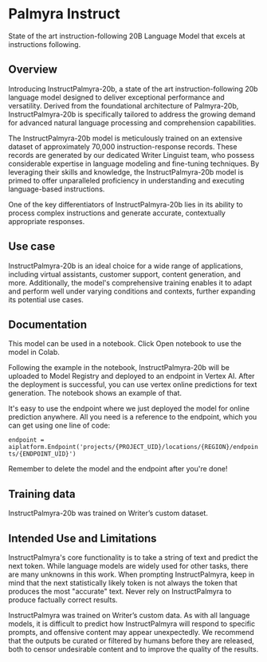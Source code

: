 # Palmyra Instruct
State of the art instruction-following 20B Language Model that excels at instructions following.


## Overview

Introducing InstructPalmyra-20b, a state of the art instruction-following 20b language model designed to deliver exceptional performance and versatility. Derived from the foundational architecture of Palmyra-20b, InstructPalmyra-20b is specifically tailored to address the growing demand for advanced natural language processing and comprehension capabilities.

The InstructPalmyra-20b model is meticulously trained on an extensive dataset of approximately 70,000 instruction-response records. These records are generated by our dedicated Writer Linguist team, who possess considerable expertise in language modeling and fine-tuning techniques. By leveraging their skills and knowledge, the InstructPalmyra-20b model is primed to offer unparalleled proficiency in understanding and executing language-based instructions.

One of the key differentiators of InstructPalmyra-20b lies in its ability to process complex instructions and generate accurate, contextually appropriate responses.


## Use case
InstructPalmyra-20b is an ideal choice for a wide range of applications, including virtual assistants, customer support, content generation, and more. Additionally, the model's comprehensive training enables it to adapt and perform well under varying conditions and contexts, further expanding its potential use cases.


## Documentation

This model can be used in a notebook. Click Open notebook to use the model in Colab.

Following the example in the notebook, InstructPalmyra-20b will be uploaded to Model Registry and deployed to an endpoint in Vertex AI. After the deployment is successful, you can use vertex online predictions for text generation. The notebook shows an example of that.

It's easy to use the endpoint where we just deployed the model for online prediction anywhere. All you need is a reference to the endpoint, which you can get using one line of code:

```endpoint = aiplatform.Endpoint('projects/{PROJECT_UID}/locations/{REGION}/endpoints/{ENDPOINT_UID}')```

Remember to delete the model and the endpoint after you're done!


## Training data

InstructPalmyra-20b was trained on Writer’s custom dataset.


## Intended Use and Limitations

InstructPalmyra's core functionality is to take a string of text and predict the next token. While language models are widely used for other tasks, there are many unknowns in this work. When prompting InstructPalmyra, keep in mind that the next statistically likely token is not always the token that produces the most "accurate" text. Never rely on InstructPalmyra to produce factually correct results.

InstructPalmyra was trained on Writer’s custom data. As with all language models, it is difficult to predict how InstructPalmyra will respond to specific prompts, and offensive content may appear unexpectedly. We recommend that the outputs be curated or filtered by humans before they are released, both to censor undesirable content and to improve the quality of the results.
